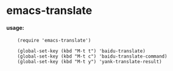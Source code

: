 # emacs-translate

#### usage:
```emacs lisp
    (require 'emacs-translate')

    (global-set-key (kbd "M-t t") 'baidu-translate)
    (global-set-key (kbd "M-t c") 'baidu-translate-command)
    (global-set-key (kbd "M-t y") 'yank-translate-result)
```
